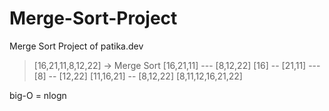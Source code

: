 # Merge-Sort-Project
Merge Sort Project of patika.dev
>[16,21,11,8,12,22] -> Merge Sort
>[16,21,11] --- [8,12,22]
>[16] -- [21,11] --- [8] -- [12,22]
>[11,16,21] -- [8,12,22]
[8,11,12,16,21,22]

big-O = nlogn

